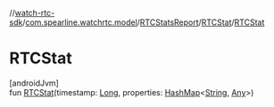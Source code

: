 //[watch-rtc-sdk](../../../../index.md)/[com.spearline.watchrtc.model](../../index.md)/[RTCStatsReport](../index.md)/[RTCStat](index.md)/[RTCStat](-r-t-c-stat.md)

# RTCStat

[androidJvm]\
fun [RTCStat](-r-t-c-stat.md)(timestamp: [Long](https://kotlinlang.org/api/latest/jvm/stdlib/kotlin/-long/index.html), properties: [HashMap](https://developer.android.com/reference/kotlin/java/util/HashMap.html)&lt;[String](https://kotlinlang.org/api/latest/jvm/stdlib/kotlin/-string/index.html), [Any](https://kotlinlang.org/api/latest/jvm/stdlib/kotlin/-any/index.html)&gt;)
